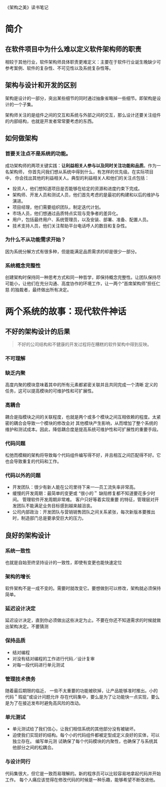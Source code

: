 《架构之美》读书笔记

# 简介

## 在软件项目中为什么难以定义软件架构师的职责
相较于其他行业，软件架构师具体职责更难定义：主要在于软件行业诞生晚缺少可参考案例、软件的复杂性、不可见性以及系统复杂性等。
## 架构与设计和开发的区别
架构是设计的一部分，突出某些细节的同时通过抽象省略掉一些细节。即架构是设计的一个子集。

架构师关注的是组件之间的交互和系统与外部之间的交互，那么设计还要关注组件的内部结构，也就是开发者常常要考虑的东西。
## 如何做架构

### 首要关注点不是系统的功能。

成功架构师的两项关键实践：**让利益相关人参与以及同时关注功能和品质**。作为一名架构师， 你首先问我们想从系统中得到什么，有怎样的优先级。在实际项目中， 你会找出其他的利益相关人。典型的利益相关人和他们的关注点包括：

- 投资人，他们想知道项目是否能够在给定的资源和进度约束下完成。
- 架构师、开发人员和测试人员，他们首先考虑的是最初的构建和以后的维护与演进。
- 项目经理，他们需要组织团队，制定迭代计划。
- 市场人员，他们想通过品质特点实现与竞争者的差异化。
- 用户，包括最终用户、系统管理员，以及安装、部署、准备、配置人员。
- 技术支持人员，他们关注帮助平台电话呼人的数目和复杂性。
### 为什么不从功能需求开始？
因为系统分解方式有很多种，但是能满足品质需求的却是很少一部分。

### 系统概念完整性
创建架构时保持同一种思考方式和同一种哲学，即保持概念完整性。让团队保持尽可能小，让他们在充分沟通、高度协作的环境工作，让一两个“首席架构师”担任仁慈 的独裁者，最终做出所有决定。


# 两个系统的故事：现代软件神话

## 不好的架构设计的后果

> 不好的公司结构和不健康的开发过程将在糟糕的软件架构中得到反映。

### 不可理解

### 缺乏内聚

高度内聚的模块意味着其中的所有元素都紧密关联并且共同完成一个清晰
定义的任务，这可以提高模块的可维护性和可扩展性。

### 高耦合

耦合是指模块之间的关联程度，也就是两个或多个模块之间互相依赖的程度。太紧密的耦合会导致一个模块的修改会对
其他模块产生影响，从而增加了整个系统的维护和测试成本。因此，降低耦合度是提高系统可维护性和可扩展性的重要手段。

### 代码问题

松弛而模糊的架构将导致每个代码组件编写得不好，井且相互之间匹配得不好。它也会导致重复的代码和工作。

### 代码以外的问题

- 开发团队：很少有新人能在公司里待下来一—员工流失率非常高。
- 缓慢的开发周期：最简单的变更或 “很小的＂ 缺陷修复都不知道要花多少时间。 管理软件开发周期非常难。 客户只好等着实现重要
的特征，管理层对开发团队不能满足业务目标感到越来越沮丧。
- 公司内部政治：开发团队与营销销售团队之间关系紧张，每次新版本要推出时，制造部门总是要承受巨大的压力。

## 良好的架构设计

### 系统一致性

也就是自始至终坚持设计的一致性，即使有变更也能快速定位

### 架构的增长

软件架构不是一成不变的。需要时就改变它。要想做到可以修改，架构就必须保持简单。

### 延迟设计决定

延迟设计决定，直到你必须做出这些决定为止。不要在你还不知道需求的时候就做出架构决定。不要猜测

### 保持品质

- 结对编程
- 对没有结对编程的工作进行代码／设计复审
- 对每一段代码进行单元测试

### 管理技术债务

随着最后期限的临近， 一些不太重要的功能被砍掉，让产品能够准时推出。小的代码＂瑕疵”或设计问题允许
存在代码集中，要么是为了让功能快一点实现，要么是为了在接近发布时避免高风险的改动。

### 单元测试

- 单元测试给了我们信心，让我们相信系统的其他部分没有被破坏。
- 迫使我们实现好的结构。每个小的代码组件都被定型成定义良好的实体，可以独立存在。
  编写单元测 试确保了每个代码模块的内聚性，也确保了与系统其他部分之间的松耦合。

### 与设计同行

代码集很大，但它是一致而易理解的。新的程序员可以比较容易地拿起代码并开始工作。 
每个人痛应该觉得在修改代码的时候是一种乐趣，能够希望不断改进他。



